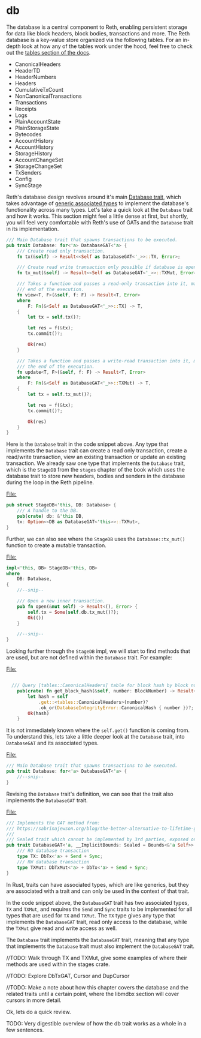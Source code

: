 # db

The database is a central component to Reth, enabling persistent storage for data like block headers, block bodies, transactions and more. The Reth database is a key-value store organized via the following tables. For an in-depth look at how any of the tables work under the hood, feel free to check out the [tables section of the docs]().

- CanonicalHeaders
- HeaderTD
- HeaderNumbers
- Headers
- CumulativeTxCount
- NonCanonicalTransactions
- Transactions
- Receipts
- Logs
- PlainAccountState
- PlainStorageState
- Bytecodes
- AccountHistory
- AccountHistory
- StorageHistory
- AccountChangeSet
- StorageChangeSet
- TxSenders
- Config
- SyncStage

Reth's database design revolves around it's main [Database trait](https://github.com/paradigmxyz/reth/blob/0d9b9a392d4196793736522f3fc2ac804991b45d/crates/interfaces/src/db/mod.rs#L33), which takes advantage of [generic associated types]() to implement the database's functionality across many types. Let's take a quick look at the `Database` trait and how it works. This section might feel a little dense at first, but shortly, you will feel very comfortable with Reth's use of GATs and the `Database` trait in its implementation. 

```rust ignore
/// Main Database trait that spawns transactions to be executed.
pub trait Database: for<'a> DatabaseGAT<'a> {
    /// Create read only transaction.
    fn tx(&self) -> Result<<Self as DatabaseGAT<'_>>::TX, Error>;

    /// Create read write transaction only possible if database is open with write access.
    fn tx_mut(&self) -> Result<<Self as DatabaseGAT<'_>>::TXMut, Error>;

    /// Takes a function and passes a read-only transaction into it, making sure it's closed in the
    /// end of the execution.
    fn view<T, F>(&self, f: F) -> Result<T, Error>
    where
        F: Fn(&<Self as DatabaseGAT<'_>>::TX) -> T,
    {
        let tx = self.tx()?;

        let res = f(&tx);
        tx.commit()?;

        Ok(res)
    }

    /// Takes a function and passes a write-read transaction into it, making sure it's committed in
    /// the end of the execution.
    fn update<T, F>(&self, f: F) -> Result<T, Error>
    where
        F: Fn(&<Self as DatabaseGAT<'_>>::TXMut) -> T,
    {
        let tx = self.tx_mut()?;

        let res = f(&tx);
        tx.commit()?;

        Ok(res)
    }
}
```

<!-- TODO: give some examples of what a transaction could actually be -->
Here is the `Database` trait in the code snippet above. Any type that implements the `Database` trait can create a read only transaction, create a read/write transaction, view an existing transaction or update an existing transaction. We already saw one type that implements the `Database` trait, which is the `StageDB` from the `stages` chapter of the book which uses the database trait to store new headers, bodies and senders in the database during the loop in the Reth pipeline.

[File: ]()
```rust ignore
pub struct StageDB<'this, DB: Database> {
    /// A handle to the DB.
    pub(crate) db: &'this DB,
    tx: Option<<DB as DatabaseGAT<'this>>::TXMut>,
}
```

Further, we can also see where the `StageDB` uses the `Database::tx_mut()` function to create a mutable transaction.

[File: ]()
```rust ignore
impl<'this, DB> StageDB<'this, DB>
where
    DB: Database,
{
    //--snip--

    /// Open a new inner transaction.
    pub fn open(&mut self) -> Result<(), Error> {
        self.tx = Some(self.db.tx_mut()?);
        Ok(())
    }

    //--snip--
}

```

Looking further through the `StageDB` impl, we will start to find methods that are used, but are not defined within the `Database` trait. For example:

[File: ]()

```rust ignore

  /// Query [tables::CanonicalHeaders] table for block hash by block number
    pub(crate) fn get_block_hash(&self, number: BlockNumber) -> Result<BlockHash, StageError> {
        let hash = self
            .get::<tables::CanonicalHeaders>(number)?
            .ok_or(DatabaseIntegrityError::CanonicalHash { number })?;
        Ok(hash)
    }
```

It is not immediately known where the `self.get()` function is coming from. To understand this, lets take a little deeper look at the `Database` trait, into `DatabaseGAT` and its associated types.

[File: ]()
```rust ignore
/// Main Database trait that spawns transactions to be executed.
pub trait Database: for<'a> DatabaseGAT<'a> {
    //--snip--
}
```

Revising the `Database` trait's definition, we can see that the trait also implements the `DatabaseGAT` trait.

[File: ]()
```rust ignore
/// Implements the GAT method from:
/// https://sabrinajewson.org/blog/the-better-alternative-to-lifetime-gats#the-better-gats.
///
/// Sealed trait which cannot be implemented by 3rd parties, exposed only for implementers
pub trait DatabaseGAT<'a, __ImplicitBounds: Sealed = Bounds<&'a Self>>: Send + Sync {
    /// RO database transaction
    type TX: DbTx<'a> + Send + Sync;
    /// RW database transaction
    type TXMut: DbTxMut<'a> + DbTx<'a> + Send + Sync;
}
```

In Rust, traits can have associated types, which are like generics, but they are associated with a trait and can only be used in the context of that trait. 

In the code snippet above, the `DatabaseGAT` trait has two associated types, `TX` and `TXMut`, and requires the `Send` and `Sync` traits to be implemented for all types that are used for `TX` and `TXMut`. The `TX` type gives any type that implements the `DatabaseGAT` trait, read only access to the database, while the `TXMut` give read and write access as well.

The `Database` trait implements the `DatabaseGAT` trait, meaning that any type that implements the `Database` trait must also implement the `DatabaseGAT` trait.


//TODO: Walk through TX and TXMut, give some examples of where their methods are used within the stages crate.

//TODO: Explore DbTxGAT, Cursor and DupCursor

//TODO: Make a note about how this chapter covers the database and the related traits until a certain point, where the libmdbx section will cover cursors in more detail.

<!-- 

[File: ]()
```rust ignore

/// Read only Cursor.
pub type CursorRO<'tx, T> = Cursor<'tx, RO, T>;
/// Read write cursor.
pub type CursorRW<'tx, T> = Cursor<'tx, RW, T>;

/// Cursor wrapper to access KV items.
#[derive(Debug)]
pub struct Cursor<'tx, K: TransactionKind, T: Table> {
    /// Inner `libmdbx` cursor.
    pub inner: reth_libmdbx::Cursor<'tx, K>,
    /// Table name as is inside the database.
    pub table: &'static str,
    /// Phantom data to enforce encoding/decoding.
    pub _dbi: std::marker::PhantomData<T>,
}
``` -->



Ok, lets do a quick review.
<!-- Insert a diagram of the traits maybe?-->
TODO: Very digestible overview of how the db trait works as a whole in a few sentences.

